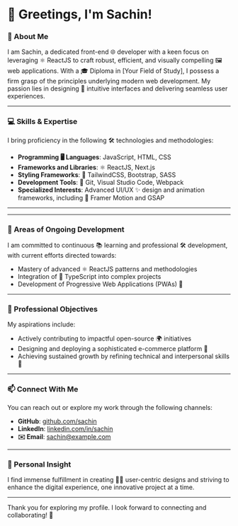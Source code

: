 # 👋 Greetings, I'm Sachin!

### 🚀 About Me
I am Sachin, a dedicated front-end 🌐 developer with a keen focus on leveraging ⚛️ ReactJS to craft robust, efficient, and visually compelling 🖼️ web applications. With a 🎓 Diploma in [Your Field of Study], I possess a firm grasp of the principles underlying modern web development. My passion lies in designing 🎨 intuitive interfaces and delivering seamless user experiences.

---

### 💻 Skills & Expertise
I bring proficiency in the following 🛠️ technologies and methodologies:
- **Programming 🖥️ Languages**: JavaScript, HTML, CSS
- **Frameworks and Libraries**: ⚛️ ReactJS, Next.js
- **Styling Frameworks**: 🎨 TailwindCSS, Bootstrap, SASS
- **Development Tools**: 🧰 Git, Visual Studio Code, Webpack
- **Specialized Interests**: Advanced UI/UX ✨ design and animation frameworks, including 🎥 Framer Motion and GSAP

---

---

### 🌱 Areas of Ongoing Development
I am committed to continuous 📚 learning and professional 🛠️ development, with current efforts directed towards:
- Mastery of advanced ⚛️ ReactJS patterns and methodologies
- Integration of 📝 TypeScript into complex projects
- Development of Progressive Web Applications (PWAs) 📱

---

### 🎯 Professional Objectives
My aspirations include:
- Actively contributing to impactful open-source 🌍 initiatives
- Designing and deploying a sophisticated e-commerce platform 🛒
- Achieving sustained growth by refining technical and interpersonal skills 🌟

---

### 📫 Connect With Me
You can reach out or explore my work through the following channels:
- **GitHub**: [github.com/sachin](#)
- **LinkedIn**: [linkedin.com/in/sachin](#)
- **✉️ Email**: sachin@example.com

---

### 📖 Personal Insight
I find immense fulfillment in creating 🧑‍🎨 user-centric designs and striving to enhance the digital experience, one innovative project at a time.

---

Thank you for exploring my profile. I look forward to connecting and collaborating! 🚀

